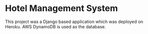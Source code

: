 # Hotel Management System
This project was a Django based application which was deployed on Heroku. AWS DynamoDB is used as the database.
